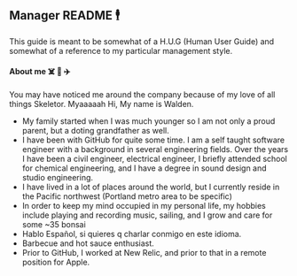 

<!--
**waldnzwrld/waldnzwrld** is a ✨ _special_ ✨ repository because its `README.md` (this file) appears on your GitHub profile.

Here are some ideas to get you started:

- 🔭 I’m currently working on ...
- 🌱 I’m currently learning ...
- 👯 I’m looking to collaborate on ...
- 🤔 I’m looking for help with ...
- 💬 Ask me about ...
- 📫 How to reach me: ...
- 😄 Pronouns: ...
- ⚡ Fun fact: ...
-->

## Manager README 🕴️


This guide is meant to be somewhat of a H.U.G (Human User Guide) and somewhat of a reference to my particular management style. 

#### About me ☠️ 🎸 ✈️

You may have noticed me around the company because of my love of all things Skeletor. Myaaaaah
Hi, My name is Walden. 

- My family started when I was much younger so I am not only a proud parent, but a doting grandfather as well. 
- I have been with GitHub for quite some time. I am a self taught software engineer with a background in several engineering fields. Over the years I have been a civil engineer, electrical engineer, I briefly attended school for chemical engineering, and I have a degree in sound design and studio engineering.
- I have lived in a lot of places around the world, but I currently reside in the Pacific northwest (Portland metro area to be specific)
- In order to keep my mind occupied in my personal life, my hobbies include playing and recording music, sailing, and I grow and care for some ~35 bonsai
- Hablo Español, si quieres q charlar conmigo en este idioma. 
- Barbecue and hot sauce enthusiast. 
- Prior to GitHub, I worked at New Relic, and prior to that in a remote position for Apple.



 
